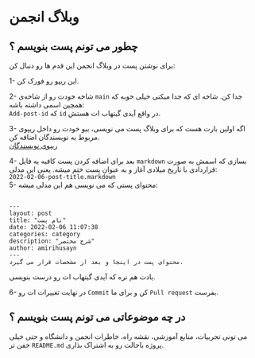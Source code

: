 # وبلاگ انجمن

## چطور می تونم پست بنویسم ؟

برای نوشتن پست در وبلاگ انجمن این قدم ها رو دنبال کن:  

1- این ریپو رو فورک کن.  

2- شاخه خودت رو از شاخه‌ی 
`main` 
جدا کن.
شاخه ای که جدا میکنی خیلی خوبه که همچین اسمی داشته باشه:  
`Add-post-id` 
که 
`id` 
در واقع آیدی گیتهاب ات هستش.  

3- اگه اولین بارت هست که برای وبلاگ پست می نویسی، بیو خودت رو
داخل ریپوی مربوط به نویسندگان اضافه کن.  
[ریپوی نویسندگان][]  

4- بعد برای اضافه کردن پست کافیه یه فایل 
`markdown` 
بسازی که اسمش به صورت قراردادی با تاریخ میلادی آغاز و به عنوان
پست ختم میشه. یعنی این مدلی:  
`2022-02-06-post-title.markdown`  
5- محتوای پستی که می نویسی هم این مدلی میشه:  

<pre><code>
---
layout: post
title: "نام پست"
date: 2022-02-06 11:07:38
categories: category
description: "شرح مختصر"
author: amirihusayn
---
محتوای پست در اینجا و بعد از مشخصات قرار می گیرد.
</code></pre>  

یادت هم نره که آیدی گیتهاب ات رو درست بنویسی.

6- در نهایت تغییرات ات رو
`Commit` 
کن و برای ما 
`Pull request`
بفرست.

## در چه موضوعاتی می تونم پست بنویسم ؟

می تونی تجربیات، منابع آموزشی، نقشه راه، خاطرات انجمن و دانشگاه و حتی
خیلی خفن تر
`README.md`
پروژه باحالت رو به اشتراک بذاری.  

[ریپوی نویسندگان]: https://github.com/ceituut/_authors
[_posts repository]: https://github.com/ceituut/_posts